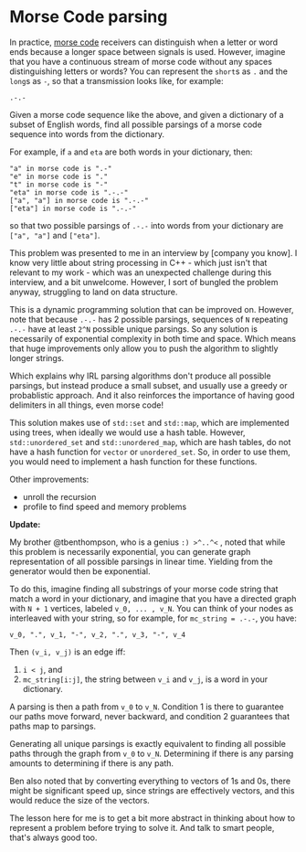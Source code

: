 # Morse Code parsing

In practice, [morse code](https://en.wikipedia.org/wiki/Morse_code) receivers can distinguish when a letter or word ends because a longer space between signals is used.  However, imagine that you have a continuous stream of morse code without any spaces distinguishing letters or words?  You can represent the `short`s as `.` and the `long`s as `-`, so that a transmission looks like, for example:

```
.-.-
```

Given a morse code sequence like the above, and given a dictionary of a subset of English words, find all possible parsings of a morse code sequence into words from the dictionary.

For example, if `a` and `eta` are both words in your dictionary, then:

```
"a" in morse code is ".-"
"e" in morse code is "."
"t" in morse code is "-"
"eta" in morse code is ".-.-"
["a", "a"] in morse code is ".-.-"
["eta"] in morse code is ".-.-"
```

so that two possible parsings of `.-.-` into words from your dictionary are `["a", "a"]` and `["eta"]`.

This problem was presented to me in an interview by [company you know].  I know very little about string processing in C++ - which just isn't that relevant to my work - which was an unexpected challenge during this interview, and a bit unwelcome.  However, I sort of bungled the problem anyway, struggling to land on data structure.

This is a dynamic programming solution that can be improved on.  However, note that because `.-.-` has 2 possible parsings, sequences of `N` repeating `.-.-` have at least `2^N` possible unique parsings.  So any solution is necessarily of exponential complexity in both time and space.  Which means that huge improvements only allow you to push the algorithm to slightly longer strings.

Which explains why IRL parsing algorithms don't produce all possible parsings, but instead produce a small subset, and usually use a greedy or probablistic approach.  And it also reinforces the importance of having good delimiters in all things, even morse code!

This solution makes use of `std::set` and `std::map`, which are implemented using trees, when ideally we would use a hash table.  However, `std::unordered_set` and `std::unordered_map`, which are hash tables, do not have a hash function for `vector` or `unordered_set`.  So, in order to use them, you would need to implement a hash function for these functions.

Other improvements:

- unroll the recursion
- profile to find speed and memory problems

**Update:**

My brother @tbenthompson, who is a genius `:) >^..^<` , noted that while this problem is necessarily exponential, you can generate graph representation of all possible parsings in linear time.  Yielding from the generator would then be exponential.

To do this, imagine finding all substrings of your morse code string that match a word in your dictionary, and imagine that you have a directed graph with `N + 1` vertices, labeled `v_0, ... , v_N`.  You can think of your nodes as interleaved with your string, so for example, for `mc_string = .-.-`, you have:

`v_0, ".", v_1, "-", v_2, ".", v_3, "-", v_4`

Then `(v_i, v_j)` is an edge iff:

1. `i < j`, and
2. `mc_string[i:j]`, the string between `v_i` and `v_j`, is a word in your dictionary.

A parsing is then a path from `v_0` to `v_N`.  Condition 1 is there to guarantee our paths move forward, never backward, and condition 2 guarantees that paths map to parsings.

Generating all unique parsings is exactly equivalent to finding all possible paths through the graph from `v_0` to `v_N`.  Determining if there is any parsing amounts to determining if there is any path.

Ben also noted that by converting everything to vectors of 1s and 0s, there might be significant speed up, since strings are effectively vectors, and this would reduce the size of the vectors.

The lesson here for me is to get a bit more abstract in thinking about how to represent a problem before trying to solve it.  And talk to smart people, that's always good too.

